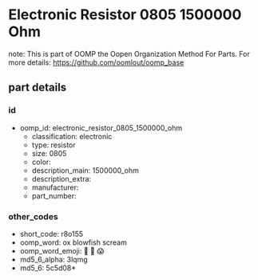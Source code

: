 # Electronic Resistor 0805 1500000 Ohm  

note: This is part of OOMP the Oopen Organization Method For Parts. For more details: https://github.com/oomlout/oomp_base

##  part details





### id
* oomp_id: electronic_resistor_0805_1500000_ohm
  * classification: electronic
  * type: resistor
  * size: 0805
  * color: 
  * description_main: 1500000_ohm
  * description_extra: 
  * manufacturer: 
  * part_number: 

### other_codes
* short_code: r8o155
* oomp_word: ox blowfish scream
* oomp_word_emoji: :ox: :blowfish: :scream:
* md5_6_alpha: 3lqmg
* md5_6: 5c5d08* 